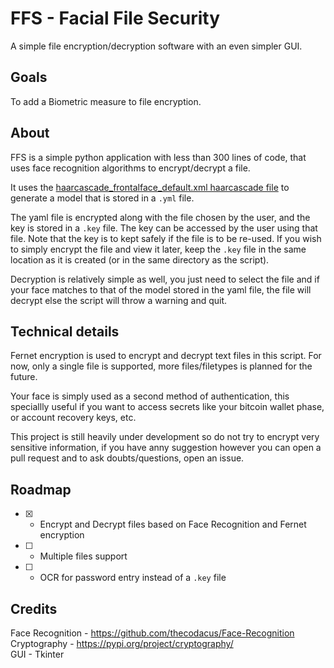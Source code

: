 # FFS - Facial File Security
A simple file encryption/decryption software with an even simpler GUI.

## Goals
To add a Biometric measure to file encryption.

## About
FFS is a simple python application with less than 300 lines of code, that uses face recognition algorithms to encrypt/decrypt a file.

It uses the [haarcascade_frontalface_default.xml haarcascade file](https://github.com/opencv/opencv/blob/4.x/data/haarcascades/haarcascade_frontalface_default.xml) to generate a model that is stored in a `.yml` file.

The yaml file is encrypted along with the file chosen by the user, and the key is stored in a `.key` file. The key can be accessed by the user using that file. Note that the key is to kept safely if the file is to be re-used. If you wish to simply encrypt the file and view it later, keep the `.key` file in the same location as it is created (or in the same directory as the script).

Decryption is relatively simple as well, you just need to select the file and if your face matches to that of the model stored in the yaml file, the file will decrypt else the script will throw a warning and quit.

## Technical details
Fernet encryption is used to encrypt and decrypt text files in this script.
For now, only a single file is supported, more files/filetypes is planned for the future.

Your face is simply used as a second method of authentication, this speciallly useful if you want to access secrets like your bitcoin wallet phase, or account recovery keys, etc.

This project is still heavily under development so do not try to encrypt very sensitive information, if you have anny suggestion however you can open a pull request and to ask doubts/questions, open an issue.

## Roadmap
- [x] - Encrypt and Decrypt files based on Face Recognition and Fernet encryption 
- [ ] - Multiple files support 
- [ ] - OCR for password entry instead of a `.key` file

## Credits
Face Recognition - https://github.com/thecodacus/Face-Recognition \
Cryptography - https://pypi.org/project/cryptography/   \
GUI - Tkinter
